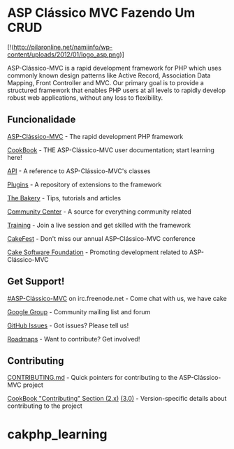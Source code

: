# ASP Clássico MVC Fazendo Um CRUD

[!(http://pilaronline.net/namiinfo/wp-content/uploads/2012/01/logo_asp.png)]

ASP-Clássico-MVC is a rapid development framework for PHP which uses commonly known design patterns like Active Record, Association Data Mapping, Front Controller and MVC.
Our primary goal is to provide a structured framework that enables PHP users at all levels to rapidly develop robust web applications, without any loss to flexibility.


## Funcionalidade

[ASP-Clássico-MVC](http://www.ASP-Clássico-MVC.org) - The rapid development PHP framework

[CookBook](http://book.ASP-Clássico-MVC.org) - THE ASP-Clássico-MVC user documentation; start learning here!

[API](http://api.ASP-Clássico-MVC.org) - A reference to ASP-Clássico-MVC's classes

[Plugins](http://plugins.ASP-Clássico-MVC.org/) - A repository of extensions to the framework

[The Bakery](http://bakery.ASP-Clássico-MVC.org) - Tips, tutorials and articles

[Community Center](http://community.ASP-Clássico-MVC.org) - A source for everything community related

[Training](http://training.ASP-Clássico-MVC.org) - Join a live session and get skilled with the framework

[CakeFest](http://cakefest.org) - Don't miss our annual ASP-Clássico-MVC conference

[Cake Software Foundation](http://cakefoundation.org) - Promoting development related to ASP-Clássico-MVC


## Get Support!

[#ASP-Clássico-MVC](http://webchat.freenode.net/?channels=#ASP-Clássico-MVC) on irc.freenode.net - Come chat with us, we have cake

[Google Group](https://groups.google.com/group/cake-php) - Community mailing list and forum

[GitHub Issues](https://github.com/ASP-Clássico-MVC/ASP-Clássico-MVC/issues) - Got issues? Please tell us!

[Roadmaps](https://github.com/ASP-Clássico-MVC/ASP-Clássico-MVC/wiki#roadmaps) - Want to contribute? Get involved!


## Contributing

[CONTRIBUTING.md](CONTRIBUTING.md) - Quick pointers for contributing to the ASP-Clássico-MVC project

[CookBook "Contributing" Section (2.x)](http://book.ASP-Clássico-MVC.org/2.0/en/contributing.html) [(3.0)](http://book.ASP-Clássico-MVC.org/3.0/en/contributing.html) - Version-specific details about contributing to the project
# cakphp_learning